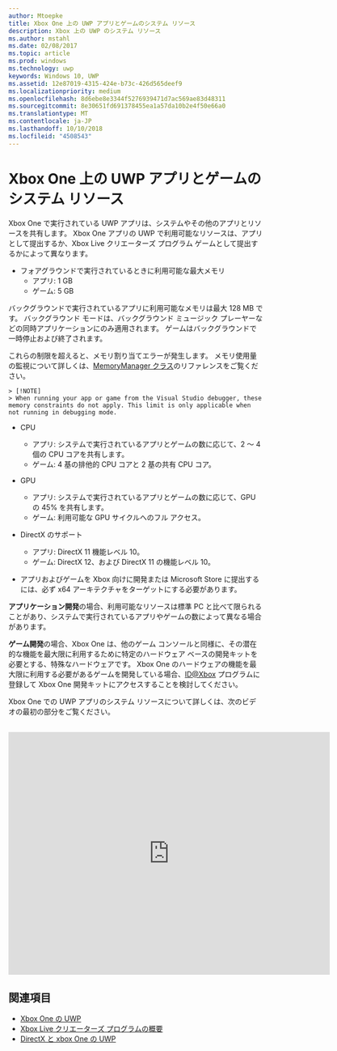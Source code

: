 ```yaml
---
author: Mtoepke
title: Xbox One 上の UWP アプリとゲームのシステム リソース
description: Xbox 上の UWP のシステム リソース
ms.author: mstahl
ms.date: 02/08/2017
ms.topic: article
ms.prod: windows
ms.technology: uwp
keywords: Windows 10, UWP
ms.assetid: 12e87019-4315-424e-b73c-426d565deef9
ms.localizationpriority: medium
ms.openlocfilehash: 8d6ebe8e3344f5276939471d7ac569ae83d48311
ms.sourcegitcommit: 8e30651fd691378455ea1a57da10b2e4f50e66a0
ms.translationtype: MT
ms.contentlocale: ja-JP
ms.lasthandoff: 10/10/2018
ms.locfileid: "4508543"
---
```

# <a name="system-resources-for-uwp-apps-and-games-on-xbox-one"></a>Xbox One 上の UWP アプリとゲームのシステム リソース

Xbox One で実行されている UWP アプリは、システムやその他のアプリとリソースを共有します。 Xbox One アプリの UWP で利用可能なリソースは、アプリとして提出するか、Xbox Live クリエーターズ プログラム ゲームとして提出するかによって異なります。

* フォアグラウンドで実行されているときに利用可能な最大メモリ
    * アプリ: 1 GB
    * ゲーム: 5 GB

バックグラウンドで実行されているアプリに利用可能なメモリは最大 128 MB です。 バックグラウンド モードは、バックグラウンド ミュージック プレーヤーなどの同時アプリケーションにのみ適用されます。  ゲームはバックグラウンドで一時停止および終了されます。

これらの制限を超えると、メモリ割り当てエラーが発生します。 メモリ使用量の監視について詳しくは、[MemoryManager クラス](https://msdn.microsoft.com/library/windows/apps/windows.system.memorymanager.aspx)のリファレンスをご覧ください。
    
    > [!NOTE]
    > When running your app or game from the Visual Studio debugger, these memory constraints do not apply. This limit is only applicable when not running in debugging mode.

* CPU
    * アプリ: システムで実行されているアプリとゲームの数に応じて、2 ～ 4 個の CPU コアを共有します。
    * ゲーム: 4 基の排他的 CPU コアと 2 基の共有 CPU コア。

* GPU
    * アプリ: システムで実行されているアプリとゲームの数に応じて、GPU の 45% を共有します。
    * ゲーム: 利用可能な GPU サイクルへのフル アクセス。

* DirectX のサポート
    * アプリ: DirectX 11 機能レベル 10。
    * ゲーム: DirectX 12、および DirectX 11 の機能レベル 10。

* アプリおよびゲームを Xbox 向けに開発または Microsoft Store に提出するには、必ず x64 アーキテクチャをターゲットにする必要があります。  

**アプリケーション開発**の場合、利用可能なリソースは標準 PC と比べて限られることがあり、システムで実行されているアプリやゲームの数によって異なる場合があります。

**ゲーム開発**の場合、Xbox One は、他のゲーム コンソールと同様に、その潜在的な機能を最大限に利用するために特定のハードウェア ベースの開発キットを必要とする、特殊なハードウェアです。 Xbox One のハードウェアの機能を最大限に利用する必要があるゲームを開発している場合、[ID@Xbox](http://www.xbox.com/Developers/id) プログラムに登録して Xbox One 開発キットにアクセスすることを検討してください。


Xbox One での UWP アプリのシステム リソースについて詳しくは、次のビデオの最初の部分をご覧ください。
</br>
</br>
<iframe src="https://mva.microsoft.com/en-US/training-courses-embed/developing-xbox-one-applications-16860/Video-What-s-Unique--vk0fOPf9C_2006218965" width="636" height="480" allowFullScreen frameBorder="0"></iframe>

## <a name="see-also"></a>関連項目
- [Xbox One の UWP](index.md)
- [Xbox Live クリエーターズ プログラムの概要](../xbox-live/get-started-with-creators/get-started-with-xbox-live-creators.md)
- [DirectX と xbox One の UWP](https://blogs.msdn.microsoft.com/chuckw/2017/12/15/directx-and-uwp-on-xbox-one/)

